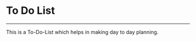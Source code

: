 <h1>To Do List</h1>
<hr>
<p>This is a <span>To-Do-List</span> which helps in making day to day planning.</p>
